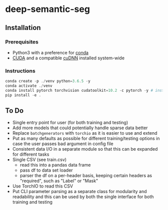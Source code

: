 # deep-semantic-seg

## Installation

### Prerequisites

- Python3 with a preference for [conda](https://www.anaconda.com/)
- [CUDA](https://developer.nvidia.com/cuda-download) and a compatible [cuDNN](https://developer.nvidia.com/cudnn) installed system-wide

### Instructions

```powershell
conda create -p ./venv python=3.6.5 -y
conda activate ./venv
conda install pytorch torchvision cudatoolkit=10.2 -c pytorch -y # install according to your cuda version https://pytorch.org/get-started/locally/
pip install -e .
```

## To Do
- Single entry point for user (for both training and testing)
- Add more models that could potentially handle sparse data better
- Replace `batchgenerators` with `torchio` as it is easier to use and extend
- Put as many defaults as possible for different training/testing options in case the user passes bad argument in config file
- Consistent data I/O in a separate module so that this can be expanded for different tasks
- Single CSV (see train.csv)
  - read this into a pandas data frame
  - pass df to data set loader
  - parser the df on a per-header basis, keeping certain headers as "required", such as "Label" or "Mask"
- Use TorchIO to read this CSV
- Put CLI parameter parsing as a separate class for modularity and readability and this can be used by both the single interface for both training and testing